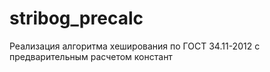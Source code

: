 # stribog_precalc
Реализация алгоритма хеширования по ГОСТ 34.11-2012 с предварительным расчетом констант
